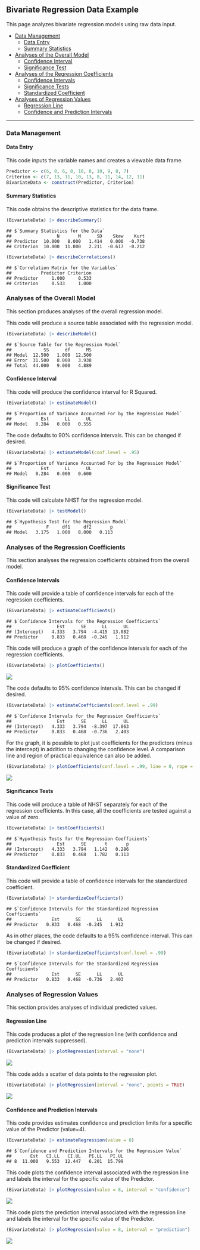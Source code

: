 
## Bivariate Regression Data Example

This page analyzes bivariate regression models using raw data input.

- [Data Management](#data-management)
  - [Data Entry](#data-entry)
  - [Summary Statistics](#summary-statistics)
- [Analyses of the Overall Model](#analyses-of-the-overall-model)
  - [Confidence Interval](#confidence-interval)
  - [Significance Test](#significance-test)
- [Analyses of the Regression
  Coefficients](#analyses-of-the-regression-coefficients)
  - [Confidence Intervals](#confidence-intervals)
  - [Significance Tests](#significance-tests)
  - [Standardized Coefficient](#standardized-coefficient)
- [Analyses of Regression Values](#analyses-of-regression-values)
  - [Regression Line](#regression-line)
  - [Confidence and Prediction
    Intervals](#confidence-and-prediction-intervals)

------------------------------------------------------------------------

### Data Management

#### Data Entry

This code inputs the variable names and creates a viewable data frame.

``` r
Predictor <- c(6, 8, 6, 8, 10, 8, 10, 9, 8, 7)
Criterion <- c(7, 13, 11, 10, 13, 8, 11, 14, 12, 11)
BivariateData <- construct(Predictor, Criterion)
```

#### Summary Statistics

This code obtains the descriptive statistics for the data frame.

``` r
(BivariateData) |> describeSummary()
```

    ## $`Summary Statistics for the Data`
    ##                 N       M      SD    Skew    Kurt
    ## Predictor  10.000   8.000   1.414   0.000  -0.738
    ## Criterion  10.000  11.000   2.211  -0.617  -0.212

``` r
(BivariateData) |> describeCorrelations()
```

    ## $`Correlation Matrix for the Variables`
    ##           Predictor Criterion
    ## Predictor     1.000     0.533
    ## Criterion     0.533     1.000

### Analyses of the Overall Model

This section produces analyses of the overall regression model.

This code will produce a source table associated with the regression
model.

``` r
(BivariateData) |> describeModel()
```

    ## $`Source Table for the Regression Model`
    ##            SS      df      MS
    ## Model  12.500   1.000  12.500
    ## Error  31.500   8.000   3.938
    ## Total  44.000   9.000   4.889

#### Confidence Interval

This code will produce the confidence interval for R Squared.

``` r
(BivariateData) |> estimateModel()
```

    ## $`Proportion of Variance Accounted For by the Regression Model`
    ##           Est      LL      UL
    ## Model   0.284   0.000   0.555

The code defaults to 90% confidence intervals. This can be changed if
desired.

``` r
(BivariateData) |> estimateModel(conf.level = .95)
```

    ## $`Proportion of Variance Accounted For by the Regression Model`
    ##           Est      LL      UL
    ## Model   0.284   0.000   0.600

#### Significance Test

This code will calculate NHST for the regression model.

``` r
(BivariateData) |> testModel()
```

    ## $`Hypothesis Test for the Regression Model`
    ##             F     df1     df2       p
    ## Model   3.175   1.000   8.000   0.113

### Analyses of the Regression Coefficients

This section analyses the regression coefficients obtained from the
overall model.

#### Confidence Intervals

This code will provide a table of confidence intervals for each of the
regression coefficients.

``` r
(BivariateData) |> estimateCoefficients()
```

    ## $`Confidence Intervals for the Regression Coefficients`
    ##                 Est      SE      LL      UL
    ## (Intercept)   4.333   3.794  -4.415  13.082
    ## Predictor     0.833   0.468  -0.245   1.912

This code will produce a graph of the confidence intervals for each of
the regression coefficients.

``` r
(BivariateData) |> plotCoefficients()
```

![](figures/Bivariate-Data-CoefficientsA-1.png)<!-- -->

The code defaults to 95% confidence intervals. This can be changed if
desired.

``` r
(BivariateData) |> estimateCoefficients(conf.level = .99)
```

    ## $`Confidence Intervals for the Regression Coefficients`
    ##                 Est      SE      LL      UL
    ## (Intercept)   4.333   3.794  -8.397  17.063
    ## Predictor     0.833   0.468  -0.736   2.403

For the graph, it is possible to plot just coefficients for the
predictors (minus the intercept) in addition to changing the confidence
level. A comparison line and region of practical equivalence can also be
added.

``` r
(BivariateData) |> plotCoefficients(conf.level = .99, line = 0, rope = c(-.5, .5), intercept = FALSE)
```

![](figures/Bivariate-Data-CoefficientsB-1.png)<!-- -->

#### Significance Tests

This code will produce a table of NHST separately for each of the
regression coefficients. In this case, all the coefficients are tested
against a value of zero.

``` r
(BivariateData) |> testCoefficients()
```

    ## $`Hypothesis Tests for the Regression Coefficients`
    ##                 Est      SE       t       p
    ## (Intercept)   4.333   3.794   1.142   0.286
    ## Predictor     0.833   0.468   1.782   0.113

#### Standardized Coefficient

This code will provide a table of confidence intervals for the
standardized coefficient.

``` r
(BivariateData) |> standardizeCoefficients()
```

    ## $`Confidence Intervals for the Standardized Regression Coefficients`
    ##               Est      SE      LL      UL
    ## Predictor   0.833   0.468  -0.245   1.912

As in other places, the code defaults to a 95% confidence interval. This
can be changed if desired.

``` r
(BivariateData) |> standardizeCoefficients(conf.level = .99)
```

    ## $`Confidence Intervals for the Standardized Regression Coefficients`
    ##               Est      SE      LL      UL
    ## Predictor   0.833   0.468  -0.736   2.403

### Analyses of Regression Values

This section provides analyses of individual predicted values.

#### Regression Line

This code produces a plot of the regression line (with confidence and
prediction intervals suppressed).

``` r
(BivariateData) |> plotRegression(interval = "none")
```

![](figures/Bivariate-Data-LineA-1.png)<!-- -->

This code adds a scatter of data points to the regression plot.

``` r
(BivariateData) |> plotRegression(interval = "none", points = TRUE)
```

![](figures/Bivariate-Data-LineB-1.png)<!-- -->

#### Confidence and Prediction Intervals

This code provides estimates confidence and prediction limits for a
specific value of the Predictor (value=4).

``` r
(BivariateData) |> estimateRegression(value = 8)
```

    ## $`Confidence and Prediction Intervals for the Regression Value`
    ##       Est   CI.LL   CI.UL   PI.LL   PI.UL
    ## 8  11.000   9.553  12.447   6.201  15.799

This code plots the confidence interval associated with the regression
line and labels the interval for the specific value of the Predictor.

``` r
(BivariateData) |> plotRegression(value = 8, interval = "confidence")
```

![](figures/Bivariate-Data-ConfidenceA-1.png)<!-- -->

This code plots the prediction interval associated with the regression
line and labels the interval for the specific value of the Predictor.

``` r
(BivariateData) |> plotRegression(value = 8, interval = "prediction")
```

![](figures/Bivariate-Data-ConfidenceB-1.png)<!-- -->
